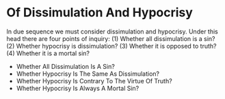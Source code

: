# Of Dissimulation And Hypocrisy

In due sequence we must consider dissimulation and hypocrisy. Under this head there are four points of inquiry:
(1) Whether all dissimulation is a sin?
(2) Whether hypocrisy is dissimulation?
(3) Whether it is opposed to truth?
(4) Whether it is a mortal sin?

* Whether All Dissimulation Is A Sin?
* Whether Hypocrisy Is The Same As Dissimulation?
* Whether Hypocrisy Is Contrary To The Virtue Of Truth?
* Whether Hypocrisy Is Always A Mortal Sin?